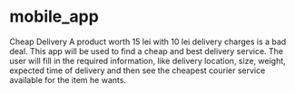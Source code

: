 # mobile_app
Cheap Delivery
A product worth 15 lei with 10 lei delivery charges is a bad deal. This app will be used to find a cheap and best delivery service. The user will fill in the required information, like delivery location, size, weight, expected time of delivery and then see the cheapest courier service available for the item he wants.
